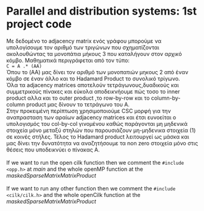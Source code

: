 # Parallel and distribution systems: 1st project code

Με δεδομένο το adjacency matrix ενός γράφου μπορούμε να υπολογίσουμε τον αριθμό των τριγώνων
που σχηματίζονται ακολουθώντας τα μονοπάτια μήκους 3 που καταλήγουν στον αρχικό κόμβο.
Μαθηματικά περιγράφεται από τον τύπο:
\
`C = A .* (AA)`
\
Όπου το (AA) μας δίνει τον αριθμό των μονοπατιών μηκους 2 από έναν κόμβο σε έναν άλλο και το
Hadamard Product το συνολικό τρίγωνο.
\
Όλα τα adjacency matrices αποτελούν τετράγωνους,δυαδικούς και συμμετρικούς πίνακες και εύκολα
αποδεικνήουμε πώς τοσο το inner product αλλα και το outer product ,το row-by-row και το column-by-
column product μας δίνουν το τετράγωνο του Α.
\
Στην προκειμένη περίπτωση χρησιμοποιούμε CSC μορφή για την αναπρασταση των αραίων adjacency
matrices και έτσι ευνοείται ο υπολογισμός του col-by-col γινομένου καθώς παράγονται μη μηδενικά
στοιχεία μόνο μεταξύ στηλών που παρουσιάζουν μη-μηδενικα στοιχεία (1) σε κοινές στήλες. Τέλος το
Hadamard product λειτουργεί ως μάσκα και μας δίνει την δυνατότητα να αναζητήσουμε τα non zero
στοιχεία μόνο στις θέσεις που υποδεικνύει ο πίνακας Α.
\
\
If we want to run the open cilk function then we comment the `#include <opp.h>` at _main_ and the whole openMP function at the _maskedSparseMatrixMatrixProduct_
\
\
If we want to run any other function then we comment the `#include <cilk/cilk.h>` and the whole openCilk function at the _maskedSparseMatrixMatrixProduct_
